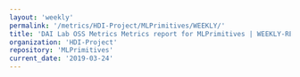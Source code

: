 ```yaml
---
layout: 'weekly'
permalink: '/metrics/HDI-Project/MLPrimitives/WEEKLY/'
title: 'DAI Lab OSS Metrics Metrics report for MLPrimitives | WEEKLY-REPORT-2019-03-24'
organization: 'HDI-Project'
repository: 'MLPrimitives'
current_date: '2019-03-24'
---
```

